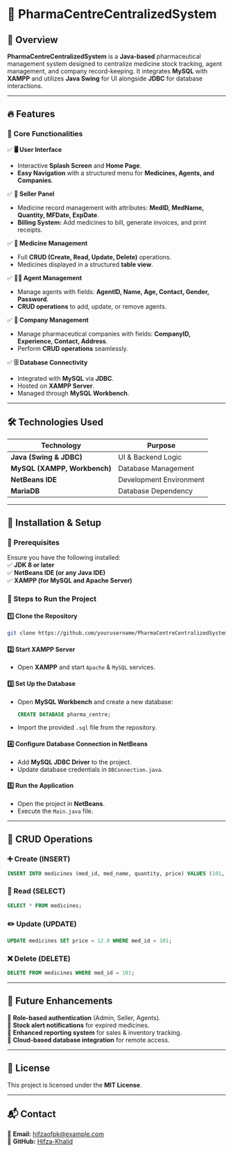 # 💊 PharmaCentreCentralizedSystem

## 📌 Overview  
**PharmaCentreCentralizedSystem** is a **Java-based** pharmaceutical management system designed to centralize medicine stock tracking, agent management, and company record-keeping. It integrates **MySQL** with **XAMPP** and utilizes **Java Swing** for UI alongside **JDBC** for database interactions.

---

## 🔥 Features  

### 🌟 Core Functionalities  
✅ **🖥️ User Interface**  
- Interactive **Splash Screen** and **Home Page**.  
- **Easy Navigation** with a structured menu for **Medicines, Agents, and Companies**.  

✅ **🛒 Seller Panel**  
- Medicine record management with attributes: **MedID, MedName, Quantity, MFDate, ExpDate**.  
- **Billing System:** Add medicines to bill, generate invoices, and print receipts.  

✅ **💊 Medicine Management**  
- Full **CRUD (Create, Read, Update, Delete)** operations.  
- Medicines displayed in a structured **table view**.  

✅ **🧑‍⚕️ Agent Management**  
- Manage agents with fields: **AgentID, Name, Age, Contact, Gender, Password**.  
- **CRUD operations** to add, update, or remove agents.  

✅ **🏢 Company Management**  
- Manage pharmaceutical companies with fields: **CompanyID, Experience, Contact, Address**.  
- Perform **CRUD operations** seamlessly.  

✅ **🗄️ Database Connectivity**  
- Integrated with **MySQL** via **JDBC**.  
- Hosted on **XAMPP Server**.  
- Managed through **MySQL Workbench**.  

---

## 🛠️ Technologies Used  
| Technology  | Purpose |
|-------------|---------|
| **Java (Swing & JDBC)** | UI & Backend Logic |
| **MySQL (XAMPP, Workbench)** | Database Management |
| **NetBeans IDE** | Development Environment |
| **MariaDB** | Database Dependency |

---

## 🚀 Installation & Setup  

### 🔹 Prerequisites  
Ensure you have the following installed:  
✅ **JDK 8 or later**  
✅ **NetBeans IDE (or any Java IDE)**  
✅ **XAMPP (for MySQL and Apache Server)**  

### 🔹 Steps to Run the Project  
#### 1️⃣ **Clone the Repository**  
```bash
git clone https://github.com/yourusername/PharmaCentreCentralizedSystem.git
```

#### 2️⃣ **Start XAMPP Server**  
- Open **XAMPP** and start `Apache` & `MySQL` services.  

#### 3️⃣ **Set Up the Database**  
- Open **MySQL Workbench** and create a new database:  
  ```sql
  CREATE DATABASE pharma_centre;
  ```
- Import the provided `.sql` file from the repository.  

#### 4️⃣ **Configure Database Connection in NetBeans**  
- Add **MySQL JDBC Driver** to the project.  
- Update database credentials in `DBConnection.java`.  

#### 5️⃣ **Run the Application**  
- Open the project in **NetBeans**.  
- Execute the `Main.java` file.  

---

## 🔄 CRUD Operations  
### ➕ Create (INSERT)  
```sql
INSERT INTO medicines (med_id, med_name, quantity, price) VALUES (101, 'Paracetamol', 50, 10.5);
```
### 📖 Read (SELECT)  
```sql
SELECT * FROM medicines;
```
### ✏️ Update (UPDATE)  
```sql
UPDATE medicines SET price = 12.0 WHERE med_id = 101;
```
### ❌ Delete (DELETE)  
```sql
DELETE FROM medicines WHERE med_id = 101;
```

---

## 🎯 Future Enhancements  
🚀 **Role-based authentication** (Admin, Seller, Agents).  
🚀 **Stock alert notifications** for expired medicines.  
🚀 **Enhanced reporting system** for sales & inventory tracking.  
🚀 **Cloud-based database integration** for remote access.  

---

## 📜 License  
This project is licensed under the **MIT License**.  

---

## 📬 Contact  
📧 **Email:** hifzaofpk@example.com  
🔗 **GitHub:** [Hifza-Khalid](https://github.com/Hifza-Khalid)  
```
